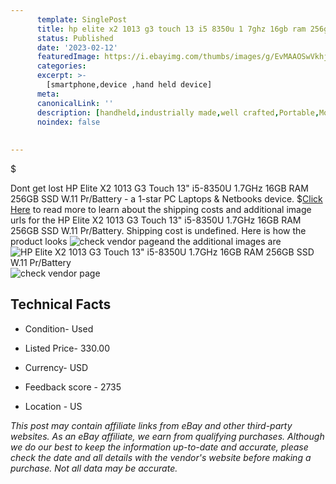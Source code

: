 ```yaml
---
      template: SinglePost
      title: hp elite x2 1013 g3 touch 13 i5 8350u 1 7ghz 16gb ram 256gb ssd w 11 pr battery
      status: Published
      date: '2023-02-12'
      featuredImage: https://i.ebayimg.com/thumbs/images/g/EvMAAOSwVkhjmO6A/s-l225.jpg
      categories: 
      excerpt: >-
        [smartphone,device ,hand held device]
      meta:
      canonicalLink: ''
      description: [handheld,industrially made,well crafted,Portable,Mobile,Compact,Convenient,Lightweight,Maneuverable,Man-portable,Miniature,Carriable,Hand-held,Light,Holdable,Transportable,Mobile device,Pocket-sized,On-the-go,Wireless,Cordless,Compact size,Convenient size, smartphone,device ,hand held device]
      noindex: false
      
        
---
```

$

Dont get lost  HP Elite X2 1013 G3 Touch 13" i5-8350U 1.7GHz 16GB RAM 256GB SSD W.11 Pr/Battery - a 1-star PC Laptops & Netbooks device.
$[Click Here](https://www.ebay.com/itm/285120258352?hash=item42627de130%3Ag%3AEvMAAOSwVkhjmO6A&mkevt=1&mkcid=1&mkrid=711-53200-19255-0&campid=%253CePNCampaignId%253E&customid=%253CreferenceId%253E&toolid=10049) to read more to learn about the shipping costs and additional image urls for the HP Elite X2 1013 G3 Touch 13" i5-8350U 1.7GHz 16GB RAM 256GB SSD W.11 Pr/Battery. Shipping cost is undefined. Here is how the product looks ![check vendor page](https://i.ebayimg.com/thumbs/images/g/EvMAAOSwVkhjmO6A/s-l225.jpg)and the additional images are![HP Elite X2 1013 G3 Touch 13" i5-8350U 1.7GHz 16GB RAM 256GB SSD W.11 Pr/Battery](https://i.ebayimg.com/images/g/EvMAAOSwVkhjmO6A/s-l1600.jpg)![check vendor page](https://origin-galleryplus.ebayimg.com/ws/web/285120258352_2_0_1/225x225.jpg,https://origin-galleryplus.ebayimg.com/ws/web/285120258352_3_0_1/225x225.jpg,https://origin-galleryplus.ebayimg.com/ws/web/285120258352_4_0_1/225x225.jpg,https://origin-galleryplus.ebayimg.com/ws/web/285120258352_5_0_1/225x225.jpg,https://origin-galleryplus.ebayimg.com/ws/web/285120258352_6_0_1/225x225.jpg,https://origin-galleryplus.ebayimg.com/ws/web/285120258352_7_0_1/225x225.jpg)



 ## Technical Facts 



     
      

 - Condition- Used 


      

 - Listed Price- 330.00 


      

 - Currency- USD 


      

 - Feedback score - 2735 


      

 - Location - US 


      
      

 *_This post may contain affiliate links from eBay and other third-party websites. As an eBay affiliate, we earn from qualifying purchases. Although we do our best to keep the information up-to-date and accurate, please check the date and all details with the vendor's website before making a purchase. Not all data may be accurate._*







